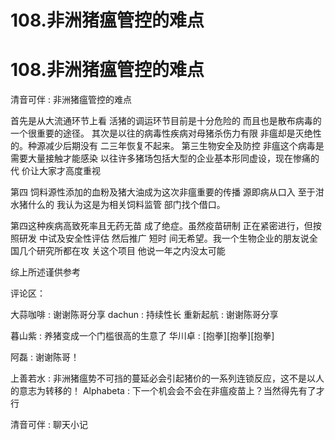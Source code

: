 # 108.非洲猪瘟管控的难点

# 108.非洲猪瘟管控的难点

清音可伴 : 非洲猪瘟管控的难点

首先是从大流通环节上看 活猪的调运环节目前是十分危险的 而且也是散布病毒的一个很重要的途径。 其次是以往的病毒性疾病对母猪杀伤力有限 非瘟却是灭绝性 的。种源减少后期没有 二三年恢复不起来。 第三生物安全及防控 非瘟这个病毒是需要大量接触才能感染 以往许多猪场包括大型的企业基本形同虚设，现在惨痛的代 价让大家才高度重视

第四 饲料源性添加的血粉及猪大油成为这次非瘟重要的传播 源即病从口入 至于泔水猪什么的 我认为这是为相关饲料监管 部门找个借口。

第四这种疾病高致死率且无药无苗 成了绝症。虽然疫苗研制 正在紧密进行，但按照研发 中试及安全性评估 然后推广 短时 间无希望。我一个生物企业的朋友说全国几个研究所都在攻 关这个项目 他说一年之内没太可能

综上所述谨供参考

评论区：

大蒜咖啡 : 谢谢陈哥分享 dachun : 持续性长 重新起航 : 谢谢陈哥分享

暮山紫 : 养猪变成一个门槛很高的生意了 华川卓 : [抱拳][抱拳][抱拳]

阿磊 : 谢谢陈哥！

上善若水 : 非洲猪瘟势不可挡的蔓延必会引起猪价的一系列连锁反应，这不是以人的意志为转移的！ Alphabeta : 下一个机会会不会在非瘟疫苗上？当然得先有了才行

清音可伴 : 聊天小记